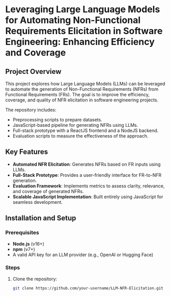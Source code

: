 # Leveraging Large Language Models for Automating Non-Functional Requirements Elicitation in Software Engineering: Enhancing Efficiency and Coverage

## Project Overview
This project explores how Large Language Models (LLMs) can be leveraged to automate the generation of Non-Functional Requirements (NFRs) from Functional Requirements (FRs). The goal is to improve the efficiency, coverage, and quality of NFR elicitation in software engineering projects.

The repository includes:
- Preprocessing scripts to prepare datasets.
- JavaScript-based pipeline for generating NFRs using LLMs.
- Full-stack prototype with a ReactJS frontend and a NodeJS backend.
- Evaluation scripts to measure the effectiveness of the approach.

## Key Features
- **Automated NFR Elicitation**: Generates NFRs based on FR inputs using LLMs.
- **Full-Stack Prototype**: Provides a user-friendly interface for FR-to-NFR generation.
- **Evaluation Framework**: Implements metrics to assess clarity, relevance, and coverage of generated NFRs.
- **Scalable JavaScript Implementation**: Built entirely using JavaScript for seamless development.

## Installation and Setup
### Prerequisites
- **Node.js** (v16+)
- **npm** (v7+)
- A valid API key for an LLM provider (e.g., OpenAI or Hugging Face)

### Steps
1. Clone the repository:
   ```bash
   git clone https://github.com/your-username/LLM-NFR-Elicitation.git